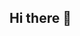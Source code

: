 ## Hi there 👋

<!--
**tiniez/tiniez** is a ✨ _special_ ✨ repository because its `README.md` (this file) appears on your GitHub profile.

-


- 🔭 I’m currently working on ...

